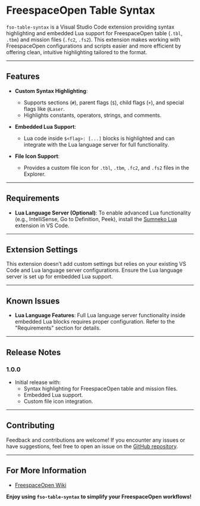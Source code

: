 # FreespaceOpen Table Syntax

`fso-table-syntax` is a Visual Studio Code extension providing syntax highlighting and embedded Lua support for FreespaceOpen table (`.tbl`, `.tbm`) and mission files (`.fc2`, `.fs2`). This extension makes working with FreespaceOpen configurations and scripts easier and more efficient by offering clean, intuitive highlighting tailored to the format.

---

## Features

- **Custom Syntax Highlighting**:
  - Supports sections (`#`), parent flags (`$`), child flags (`+`), and special flags like `@Laser`.
  - Highlights constants, operators, strings, and comments.

- **Embedded Lua Support**:
  - Lua code inside `$<flag>: [...]` blocks is highlighted and can integrate with the Lua language server for full functionality.

- **File Icon Support**:
  - Provides a custom file icon for `.tbl`, `.tbm`, `.fc2`, and `.fs2` files in the Explorer.

---

## Requirements

- **Lua Language Server (Optional)**:
  To enable advanced Lua functionality (e.g., IntelliSense, Go to Definition, Peek), install the [Sumneko Lua](https://marketplace.visualstudio.com/items?itemName=sumneko.lua) extension in VS Code.

---

## Extension Settings

This extension doesn’t add custom settings but relies on your existing VS Code and Lua language server configurations. Ensure the Lua language server is set up for embedded Lua support.

---

## Known Issues

- **Lua Language Features**:
  Full Lua language server functionality inside embedded Lua blocks requires proper configuration. Refer to the "Requirements" section for details.

---

## Release Notes

### 1.0.0

- Initial release with:
  - Syntax highlighting for FreespaceOpen table and mission files.
  - Embedded Lua support.
  - Custom file icon integration.

---

## Contributing

Feedback and contributions are welcome! If you encounter any issues or have suggestions, feel free to open an issue on the [GitHub repository](https://github.com/MjnMixael/FSO-Table-Syntax-Extension).

---

## For More Information

- [FreespaceOpen Wiki](https://wiki.hard-light.net/)

**Enjoy using `fso-table-syntax` to simplify your FreespaceOpen workflows!**
